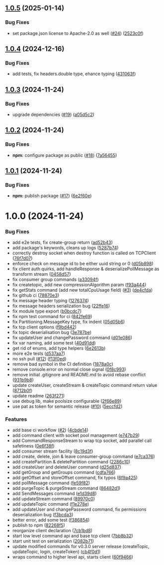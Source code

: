 ## [1.0.5](https://github.com/iggy-rs/iggy-node-client/compare/v1.0.4...v1.0.5) (2025-01-14)


### Bug Fixes

* set package.json license to Apache-2.0 as well ([#24](https://github.com/iggy-rs/iggy-node-client/issues/24)) ([2523c0f](https://github.com/iggy-rs/iggy-node-client/commit/2523c0fde82958e8a13bb95b2c2d0babe0d1d290))

## [1.0.4](https://github.com/iggy-rs/iggy-node-client/compare/v1.0.3...v1.0.4) (2024-12-16)


### Bug Fixes

* add tests, fix headers.double type, ehance typing ([431063f](https://github.com/iggy-rs/iggy-node-client/commit/431063f253e0fb1739188bbd6614cfc06ccb3fd4))

## [1.0.3](https://github.com/iggy-rs/iggy-node-client/compare/v1.0.2...v1.0.3) (2024-11-24)


### Bug Fixes

* upgrade dependencies ([#19](https://github.com/iggy-rs/iggy-node-client/issues/19)) ([a05d5c2](https://github.com/iggy-rs/iggy-node-client/commit/a05d5c2484f8711f72a23c4ee1222d29e323a5ba))

## [1.0.2](https://github.com/iggy-rs/iggy-node-client/compare/v1.0.1...v1.0.2) (2024-11-24)


### Bug Fixes

* **npm:** configure package as public ([#18](https://github.com/iggy-rs/iggy-node-client/issues/18)) ([7a56455](https://github.com/iggy-rs/iggy-node-client/commit/7a5645512a564322af343bc7ba748c8c58dfab1e))

## [1.0.1](https://github.com/iggy-rs/iggy-node-client/compare/v1.0.0...v1.0.1) (2024-11-24)


### Bug Fixes

* **npm:** publish package ([#17](https://github.com/iggy-rs/iggy-node-client/issues/17)) ([6e2f60e](https://github.com/iggy-rs/iggy-node-client/commit/6e2f60e2f4484b57596285ff79d76ea647962595))

# 1.0.0 (2024-11-24)


### Bug Fixes

* add e2e tests, fix create-group return ([ad52b43](https://github.com/iggy-rs/iggy-node-client/commit/ad52b43a6ee5e8f868eb1178a9b9f02f11cb1204))
* add package's keywords, cleans up logs ([5287b74](https://github.com/iggy-rs/iggy-node-client/commit/5287b74006733aef4429d889c0cc38a80f375dc2))
* correctly destroy socket when destroy function is called on TCPClient ([76f7d07](https://github.com/iggy-rs/iggy-node-client/commit/76f7d07a96e44f6701998bb9fb2dab8fa4d75489))
* enforce check on message id to be either uuid string or 0 ([d05b898](https://github.com/iggy-rs/iggy-node-client/commit/d05b898d62b097ca9770cdab289707546c2fe6aa))
* fix client auth quirks, add handleResponse & deserializePollMessage as transform stream ([0458d57](https://github.com/iggy-rs/iggy-node-client/commit/0458d579de45605588fff7b7d01119c9625364da))
* fix consumer group commands ([a33094f](https://github.com/iggy-rs/iggy-node-client/commit/a33094f66eb2e433b2fc8cc6adf7f6a122b0f365))
* fix createtopic, add new compressionAlgorithm param ([f93a444](https://github.com/iggy-rs/iggy-node-client/commit/f93a4441f4bcd790763d982ead981c4ac86b33c5))
* fix getStats command (add new totalCpuUsage field) ([#3](https://github.com/iggy-rs/iggy-node-client/issues/3)) ([de4cfda](https://github.com/iggy-rs/iggy-node-client/commit/de4cfdad4046f556a51878fbadb8dde0df9302c5))
* fix github ci ([78870e3](https://github.com/iggy-rs/iggy-node-client/commit/78870e389333c8b7ca2425748c8806fa5e36a7ae))
* fix message header typing ([1276374](https://github.com/iggy-rs/iggy-node-client/commit/12763749f95d29a78028f95b5bc33281a62246c9))
* fix message headers serialization bug ([22ffe16](https://github.com/iggy-rs/iggy-node-client/commit/22ffe1603db9b7a94deadb1fcf6a25f81cfea868))
* fix module type export ([b0bcdc7](https://github.com/iggy-rs/iggy-node-client/commit/b0bcdc7945ba68d519a129ef33b4353538e9d64e))
* fix npm test command for ci ([842fe69](https://github.com/iggy-rs/iggy-node-client/commit/842fe697548224a08012574d2e44f14100105b63))
* fix Partitioning.MessageKey type, fix indent ([05d05b6](https://github.com/iggy-rs/iggy-node-client/commit/05d05b6db68b33bc9045fee16c9fca8c8eb0ae6d))
* fix tcp client options ([f9bd442](https://github.com/iggy-rs/iggy-node-client/commit/f9bd44204f86f2becfe674c9b38f09657c00ac6c))
* fix topic deserialisation bug ([3e787be](https://github.com/iggy-rs/iggy-node-client/commit/3e787be2546f29f1f8d31e9e1388e19a62729e50))
* fix updateUser and changePassword command ([d01e086](https://github.com/iggy-rs/iggy-node-client/commit/d01e08621bbf976c7dc5578273a253a0dcc43e72))
* fix var naming, add some test ([40d91dd](https://github.com/iggy-rs/iggy-node-client/commit/40d91ddfe41f6114ca3c7da2a30225e81e3226bc))
* get rid of enums, add type helpers ([6e2613b](https://github.com/iggy-rs/iggy-node-client/commit/6e2613b2f1ab0112d401f87a2f0cfb6e77b8d99d))
* more e2e tests ([d537aa7](https://github.com/iggy-rs/iggy-node-client/commit/d537aa7454b983edb471fa354e55b5e814fb1524))
* no ssh pull ([#12](https://github.com/iggy-rs/iggy-node-client/issues/12)) ([f13f0ed](https://github.com/iggy-rs/iggy-node-client/commit/f13f0edd5adf4584ab7f02620a159317654251e5))
* remove bad symbol in the CI definition ([1878a0c](https://github.com/iggy-rs/iggy-node-client/commit/1878a0c501224d17eefc986ccd5d89e481cc15b8))
* remove console.error on normal close signal ([0f8c993](https://github.com/iggy-rs/iggy-node-client/commit/0f8c99330b2352220ee23df0b7923185d710cd89))
* remove initial .gitignore and README.md to avoid rebase conflict ([931b9b8](https://github.com/iggy-rs/iggy-node-client/commit/931b9b8f5d0b8a249de8a30c3be9435c93a8461f))
* update createUser, createStream & createTopic command return value ([8712b0f](https://github.com/iggy-rs/iggy-node-client/commit/8712b0f5021b7852361117f6fc764eac3851beb7))
* update readme ([263f271](https://github.com/iggy-rs/iggy-node-client/commit/263f271fed2c529b89329e88d83fc4100b04c639))
* use debug lib, make poolsize configurable ([2f66e89](https://github.com/iggy-rs/iggy-node-client/commit/2f66e89220b30b3e33aa773b6471b1669658f37f))
* use pat as token for semantic release ([#10](https://github.com/iggy-rs/iggy-node-client/issues/10)) ([5eccfd2](https://github.com/iggy-rs/iggy-node-client/commit/5eccfd281763773140ce9be39a2c022b2de803b6))


### Features

* add base ci workflow ([#2](https://github.com/iggy-rs/iggy-node-client/issues/2)) ([4cbde14](https://github.com/iggy-rs/iggy-node-client/commit/4cbde140409841bf3d440f01ccaca1a855f37b13))
* add command client with socket pool management ([e747b29](https://github.com/iggy-rs/iggy-node-client/commit/e747b292374a7a8e1ee8f27d69a9203db3a6b09b))
* add CommandResponseStream to wrap tcp socket, add parallel call safetiness ([0e6f38f](https://github.com/iggy-rs/iggy-node-client/commit/0e6f38fde621dc1cfe3f12376723f1b43ffee9bf))
* add consumer stream facility ([8c19d3f](https://github.com/iggy-rs/iggy-node-client/commit/8c19d3fae30a5ab47d0f10b4747158e604aea37f))
* add create, delete, join & leave consumer-group command ([e7ca376](https://github.com/iggy-rs/iggy-node-client/commit/e7ca3762a9fcb92a3bb5018cb66570079bec60f1))
* add createPartition & deletePartition command ([2286c10](https://github.com/iggy-rs/iggy-node-client/commit/2286c106534704b02544613944e74f2549ca1a67))
* add createUser and deleteUser command ([d25d837](https://github.com/iggy-rs/iggy-node-client/commit/d25d837d38abe89a038880651c19bd8925f1affe))
* add getGroup and getGroups command ([cdfa766](https://github.com/iggy-rs/iggy-node-client/commit/cdfa766c9b800e59c2858599ccf87afa44c142dc))
* add getOffset and storeOffset command, fix typos ([6f9a425](https://github.com/iggy-rs/iggy-node-client/commit/6f9a4256b713abcfdd6dc146b78268169c9bb198))
* add pollMessage command ([fe59f82](https://github.com/iggy-rs/iggy-node-client/commit/fe59f825ebb0ba3a4c4c53e90cd8a28f9b21cca2))
* add purgeTopic & purgeStream command ([86482d1](https://github.com/iggy-rs/iggy-node-client/commit/86482d12bfdf48b23973374e09cb9cc5e852ef18))
* add SendMessages command ([e1d39d8](https://github.com/iggy-rs/iggy-node-client/commit/e1d39d887e36783e2ca23cd560060df3fc62099a))
* add updateStream command ([89970c0](https://github.com/iggy-rs/iggy-node-client/commit/89970c0574f0bcade634b338522bcbe6990b4b43))
* add updateTopic command ([f1e278e](https://github.com/iggy-rs/iggy-node-client/commit/f1e278e993a05c10f10a24761bd2e63f95d9891b))
* add updateUser and changePassword command, fix permissions deserialization bug ([f3bcda3](https://github.com/iggy-rs/iggy-node-client/commit/f3bcda30b71f5d70145257534848ee4053e714f7))
* better error, add some test ([f386854](https://github.com/iggy-rs/iggy-node-client/commit/f386854bd388e95a11251803dcb81292b33d7981))
* publish to npm ([82268f5](https://github.com/iggy-rs/iggy-node-client/commit/82268f5963e72865355e2cfe919307d5bd1500ab))
* reorganize client declaration ([7cb1bd8](https://github.com/iggy-rs/iggy-node-client/commit/7cb1bd857c5d1050ab6b8d2b0e6b70908b3bc105))
* start low level command api and base tcp client ([7bb8b32](https://github.com/iggy-rs/iggy-node-client/commit/7bb8b32ec809e53d665295f9e0c069d535b88cae))
* start unit test on serialization ([2082b71](https://github.com/iggy-rs/iggy-node-client/commit/2082b713a37d59a3d0482669a3a544a6a922ae41))
* update modified commands for v0.3.0 server release (createTopic, updateTopic, login, createToken) ([cb4f0d1](https://github.com/iggy-rs/iggy-node-client/commit/cb4f0d17c61967e95a6b5502c70d6e8b8569e9c7))
* wraps command to higher level api, starts client ([60f9466](https://github.com/iggy-rs/iggy-node-client/commit/60f9466cf92965f3bf4ff5918e50876e5bb9aa84))
